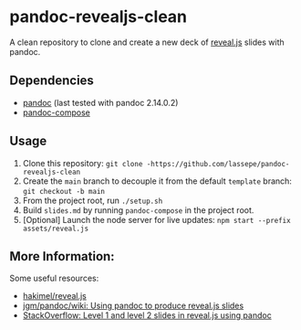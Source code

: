 # pandoc-revealjs-clean

A clean repository to clone and create a new deck of [reveal.js](https://github.com/hakimel/reveal.js)  slides with pandoc.

## Dependencies

- [pandoc](https://github.com/jgm/pandoc) (last tested with pandoc 2.14.0.2)
- [pandoc-compose](github.com/gfelbing/pandoc-compose)

## Usage

1. Clone this repository: `git clone -https://github.com/lassepe/pandoc-revealjs-clean`
2. Create the `main` branch to decouple it from the default `template` branch: `git checkout -b main`
3. From the project root, run `./setup.sh`
4. Build `slides.md` by running `pandoc-compose` in the project root.
5. [Optional] Launch the node server for live updates: `npm start --prefix assets/reveal.js`

## More Information:

Some useful resources:


- [hakimel/reveal.js](https://github.com/hakimel/reveal.js/#auto-sliding)
- [jgm/pandoc/wiki: Using pandoc to produce reveal.js slides](https://github.com/jgm/pandoc/wiki/Using-pandoc-to-produce-reveal.js-slides)
- [StackOverflow: Level 1 and level 2 slides in reveal.js using pandoc](https://stackoverflow.com/questions/30988306/level-1-and-level-2-slides-in-reveal-js-using-pandoc)
